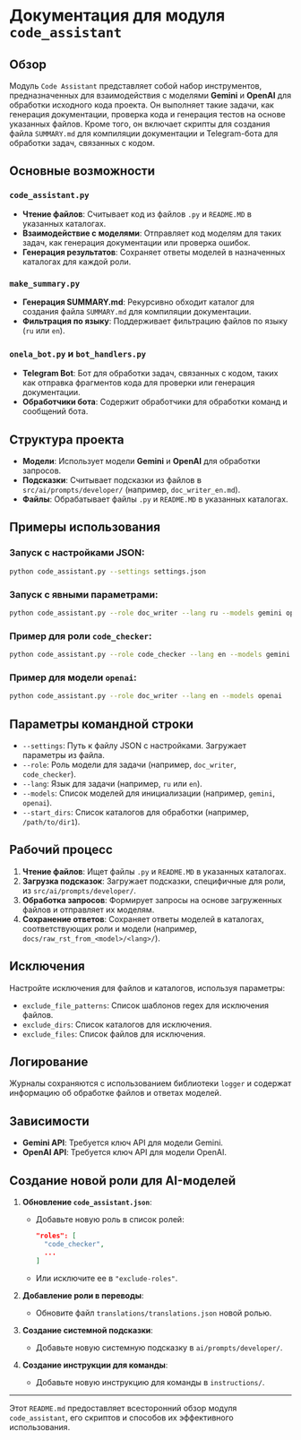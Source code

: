# Документация для модуля `code_assistant`

## Обзор

Модуль `Code Assistant` представляет собой набор инструментов, предназначенных для взаимодействия с моделями **Gemini** и **OpenAI** для обработки исходного кода проекта. Он выполняет такие задачи, как генерация документации, проверка кода и генерация тестов на основе указанных файлов. Кроме того, он включает скрипты для создания файла `SUMMARY.md` для компиляции документации и Telegram-бота для обработки задач, связанных с кодом.

## Основные возможности

### `code_assistant.py`

- **Чтение файлов**: Считывает код из файлов `.py` и `README.MD` в указанных каталогах.
- **Взаимодействие с моделями**: Отправляет код моделям для таких задач, как генерация документации или проверка ошибок.
- **Генерация результатов**: Сохраняет ответы моделей в назначенных каталогах для каждой роли.

### `make_summary.py`

- **Генерация SUMMARY.md**: Рекурсивно обходит каталог для создания файла `SUMMARY.md` для компиляции документации.
- **Фильтрация по языку**: Поддерживает фильтрацию файлов по языку (`ru` или `en`).

### `onela_bot.py` и `bot_handlers.py`

- **Telegram Bot**: Бот для обработки задач, связанных с кодом, таких как отправка фрагментов кода для проверки или генерация документации.
- **Обработчики бота**: Содержит обработчики для обработки команд и сообщений бота.

## Структура проекта

- **Модели**: Использует модели **Gemini** и **OpenAI** для обработки запросов.
- **Подсказки**: Считывает подсказки из файлов в `src/ai/prompts/developer/` (например, `doc_writer_en.md`).
- **Файлы**: Обрабатывает файлы `.py` и `README.MD` в указанных каталогах.

## Примеры использования

### Запуск с настройками JSON:

```bash
python code_assistant.py --settings settings.json
```

### Запуск с явными параметрами:

```bash
python code_assistant.py --role doc_writer --lang ru --models gemini openai --start_dirs /path/to/dir1 /path/to/dir2
```

### Пример для роли `code_checker`:

```bash
python code_assistant.py --role code_checker --lang en --models gemini --start_dirs /path/to/dir
```

### Пример для модели `openai`:

```bash
python code_assistant.py --role doc_writer --lang en --models openai
```

## Параметры командной строки

- `--settings`: Путь к файлу JSON с настройками. Загружает параметры из файла.
- `--role`: Роль модели для задачи (например, `doc_writer`, `code_checker`).
- `--lang`: Язык для задачи (например, `ru` или `en`).
- `--models`: Список моделей для инициализации (например, `gemini`, `openai`).
- `--start_dirs`: Список каталогов для обработки (например, `/path/to/dir1`).

## Рабочий процесс

1. **Чтение файлов**: Ищет файлы `.py` и `README.MD` в указанных каталогах.
2. **Загрузка подсказок**: Загружает подсказки, специфичные для роли, из `src/ai/prompts/developer/`.
3. **Обработка запросов**: Формирует запросы на основе загруженных файлов и отправляет их моделям.
4. **Сохранение ответов**: Сохраняет ответы моделей в каталогах, соответствующих роли и модели (например, `docs/raw_rst_from_<model>/<lang>/`).

## Исключения

Настройте исключения для файлов и каталогов, используя параметры:

- `exclude_file_patterns`: Список шаблонов regex для исключения файлов.
- `exclude_dirs`: Список каталогов для исключения.
- `exclude_files`: Список файлов для исключения.

## Логирование

Журналы сохраняются с использованием библиотеки `logger` и содержат информацию об обработке файлов и ответах моделей.

## Зависимости

- **Gemini API**: Требуется ключ API для модели Gemini.
- **OpenAI API**: Требуется ключ API для модели OpenAI.

## Создание новой роли для AI-моделей

1. **Обновление `code_assistant.json`**:
   - Добавьте новую роль в список ролей:
     ```json
     "roles": [
       "code_checker",
       ...
     ]
     ```
   - Или исключите ее в `"exclude-roles"`.

2. **Добавление роли в переводы**:
   - Обновите файл `translations/translations.json` новой ролью.

3. **Создание системной подсказки**:
   - Добавьте новую системную подсказку в `ai/prompts/developer/`.

4. **Создание инструкции для команды**:
   - Добавьте новую инструкцию для команды в `instructions/`.

---

Этот `README.md` предоставляет всесторонний обзор модуля `code_assistant`, его скриптов и способов их эффективного использования.